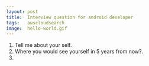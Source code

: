 ```yaml
---
layout: post
title:  Interview question for android developer
tags:   awscloudsearch
image:  hello-world.gif
---
```


1. Tell me about your self.
2. Where you would see yourself in 5 years from now?.
3. 